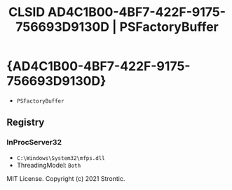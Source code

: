 ﻿---
title: "CLSID AD4C1B00-4BF7-422F-9175-756693D9130D | PSFactoryBuffer"
excerpt: What is COM-Object CLSID AD4C1B00-4BF7-422F-9175-756693D9130D?
---

# {AD4C1B00-4BF7-422F-9175-756693D9130D}

* `PSFactoryBuffer`

## Registry


### InProcServer32

* `C:\Windows\System32\mfps.dll`
* ThreadingModel: `Both`

MIT License. Copyright (c) 2021 Strontic.


